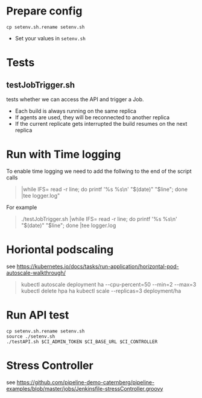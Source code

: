 # Prepare config

```
cp setenv.sh.rename setenv.sh
```
* Set your values in `setenv.sh`

# Tests

## testJobTrigger.sh 

tests whether we can access the API and trigger a Job.
* Each build is always running on the same replica
* If agents are used, they will be reconnected to another replica 
* If the current replicate gets interrupted the build resumes on the next replica

# Run with Time logging

To enable time logging we need to add the follwing to the end of the script calls 
>  |while IFS= read -r line; do printf '%s %s\n' "$(date)" "$line"; done |tee logger.log"

For example
> ./testJobTrigger.sh |while IFS= read -r line; do printf '%s %s\n' "$(date)" "$line"; done |tee logger.log


# Horiontal podscaling

see https://kubernetes.io/docs/tasks/run-application/horizontal-pod-autoscale-walkthrough/ 
> kubectl autoscale deployment ha  --cpu-percent=50 --min=2 --max=3
> kubectl delete hpa ha
> kubectl scale --replicas=3 deployment/ha

# Run API test

```
cp setenv.sh.rename setenv.sh
source ./setenv.sh
./testAPI.sh $CI_ADMIN_TOKEN $CI_BASE_URL $CI_CONTROLLER
```



# Stress Controller 

see https://github.com/pipeline-demo-caternberg/pipeline-examples/blob/master/jobs/Jenkinsfile-stressController.groovy